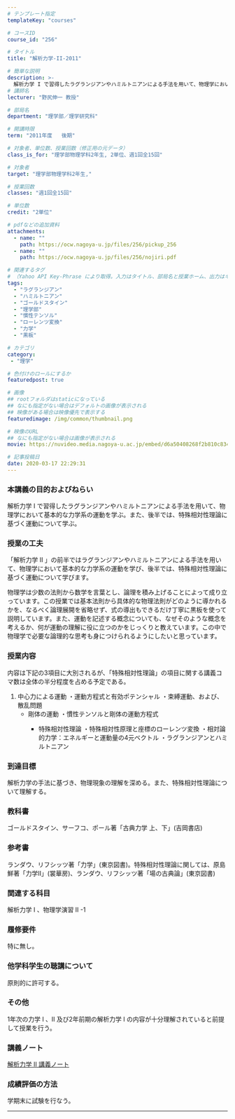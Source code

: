 ```yaml
---
# テンプレート指定
templateKey: "courses"

# コースID
course_id: "256"

# タイトル
title: "解析力学-II-2011"

# 簡単な説明
description: >-
  解析力学 I で習得したラグランジアンやハミルトニアンによる手法を用いて、物理学において基本的な力学系の運動を学ぶ。また、後半では、特殊相対性理論に基づく運動について学ぶ。 ....
# 講師名
lecturer: "野尻伸一 教授"

# 部局名
department: "理学部／理学研究科"

# 開講時限
term: "2011年度	後期"

# 対象者、単位数、授業回数（修正用の元データ）
class_is_for: "理学部物理学科2年生, 2単位、週1回全15回"

# 対象者
target: "理学部物理学科2年生,"

# 授業回数
classes: "週1回全15回"

# 単位数
credit: "2単位"

# pdfなどの追加資料
attachments:
  - name: "" 
    path: https://ocw.nagoya-u.jp/files/256/pickup_256
  - name: "" 
    path: https://ocw.nagoya-u.jp/files/256/nojiri.pdf

# 関連するタグ
# （Yahoo API Key-Phrase により取得。入力はタイトル、部局名と授業ホーム、出力はキーフレーズ（tags））
tags:
  - "ラグランジアン"
  - "ハミルトニアン"
  - "ゴールドスタイン"
  - "理学部"
  - "慣性テンソル"
  - "ローレンツ変換"
  - "力学"
  - "黒板"

# カテゴリ
category:
 - "理学"

# 色付けのロールにするか
featuredpost: true

# 画像
## rootフォルダはstaticになっている
## なにも指定がない場合はデフォルトの画像が表示される
## 映像がある場合は映像優先で表示する
featuredimage: /img/common/thumbnail.png

# 映像のURL
## なにも指定がない場合は画像が表示される
movie: https://nuvideo.media.nagoya-u.ac.jp/embed/d6a50408268f2b810c834113b439a959ac796913

# 記事投稿日
date: 2020-03-17 22:29:31
---
```


### 本講義の目的およびねらい

解析力学 I で習得したラグランジアンやハミルトニアンによる手法を用いて、物理学において基本的な力学系の運動を学ぶ。また、後半では、特殊相対性理論に基づく運動について学ぶ。


### 授業の工夫

「解析力学 II 」の前半ではラグランジアンやハミルトニアンによる手法を用いて、物理学において基本的な力学系の運動を学び、後半では、特殊相対性理論に基づく運動について学びます。 

物理学は少数の法則から数学を言葉とし、論理を積み上げることによって成り立っています。この授業では基本法則から具体的な物理法則がどのように導かれるかを、なるべく論理展開を省略せず、式の導出もできるだけ丁寧に黒板を使って説明しています。また、運動を記述する概念についても、なぜそのような概念を考えるか、何が運動の理解に役に立つのかをじっくりと教えています。この中で物理学で必要な論理的な思考も身につけられるようにしたいと思っています。





### 授業内容

内容は下記の3項目に大別されるが、「特殊相対性理論」の項目に関する講義コマ数は全体の半分程度を占める予定である。 

  1. 中心力による運動 ・運動方程式と有効ポテンシャル ・束縛運動、および、散乱問題 
      * 剛体の運動 ・慣性テンソルと剛体の運動方程式 
          * 特殊相対性理論 ・特殊相対性原理と座標のローレンツ変換 ・相対論的力学：エネルギーと運動量の4元ベクトル ・ラグランジアンとハミルトニアン </ol> 
            ### 到達目標
            
            解析力学の手法に基づき、物理現象の理解を深める。また、特殊相対性理論について理解する。 
            
            ### 教科書
            
            ゴールドスタイン、サーフコ、ポール著「古典力学 上、下」(吉岡書店)
            
            ### 参考書
            
            ランダウ、リフシッツ著「力学」(東京図書)。特殊相対性理論に関しては、原島鮮著「力学II」(裳華房)、ランダウ、リフシッツ著「場の古典論」(東京図書) 
            
            ### 関連する科目
            
            解析力学 I 、物理学演習 II -1
            
            ### 履修要件 
            
            特に無し。
            
            ### 他学科学生の聴講について
            
            原則的に許可する。
            
            ### その他
            
            1年次の力学 I 、II 及び2年前期の解析力学 I の内容が十分理解されていると前提して授業を行う。





### 講義ノート

[解析力学 II 講義ノート](https://ocw.nagoya-u.jp/files/256/nojiri.pdf) 





### 成績評価の方法

学期末に試験を行なう。





-----
